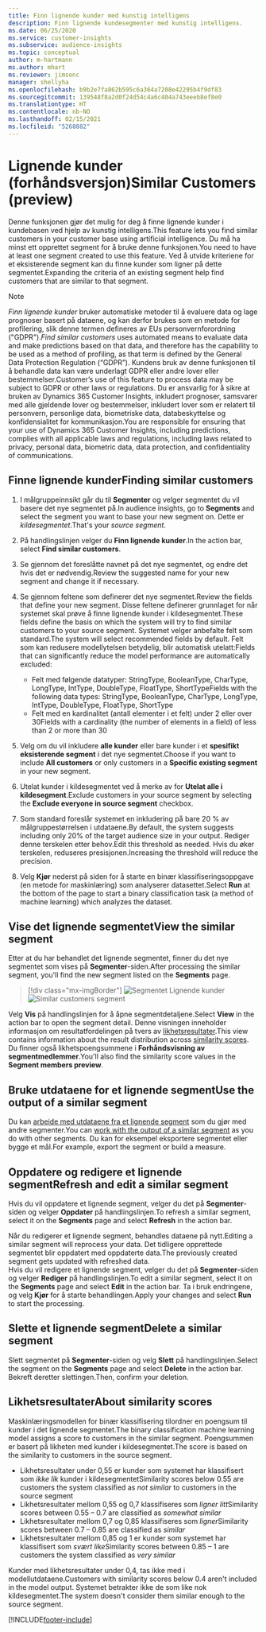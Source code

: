 ```yaml
---
title: Finn lignende kunder med kunstig intelligens
description: Finn lignende kundesegmenter med kunstig intelligens.
ms.date: 06/25/2020
ms.service: customer-insights
ms.subservice: audience-insights
ms.topic: conceptual
author: m-hartmann
ms.author: mhart
ms.reviewer: jimsonc
manager: shellyha
ms.openlocfilehash: b9b2e7fa862b595c6a364a7208e42295b4f9df83
ms.sourcegitcommit: 139548f8a2d0f24d54c4a6c404a743eeeb8ef8e0
ms.translationtype: HT
ms.contentlocale: nb-NO
ms.lasthandoff: 02/15/2021
ms.locfileid: "5268882"
---
```

# <a name="similar-customers-preview"></a><span data-ttu-id="e777b-103">Lignende kunder (forhåndsversjon)</span><span class="sxs-lookup"><span data-stu-id="e777b-103">Similar Customers (preview)</span></span>

<span data-ttu-id="e777b-104">Denne funksjonen gjør det mulig for deg å finne lignende kunder i kundebasen ved hjelp av kunstig intelligens.</span><span class="sxs-lookup"><span data-stu-id="e777b-104">This feature lets you find similar customers in your customer base using artificial intelligence.</span></span> <span data-ttu-id="e777b-105">Du må ha minst ett opprettet segment for å bruke denne funksjonen.</span><span class="sxs-lookup"><span data-stu-id="e777b-105">You need to have at least one segment created to use this feature.</span></span> <span data-ttu-id="e777b-106">Ved å utvide kriteriene for et eksisterende segment kan du finne kunder som ligner på dette segmentet.</span><span class="sxs-lookup"><span data-stu-id="e777b-106">Expanding the criteria of an existing segment help find customers that are similar to that segment.</span></span>

> [!NOTE]
> <span data-ttu-id="e777b-107">*Finn lignende kunder* bruker automatiske metoder til å evaluere data og lage prognoser basert på dataene, og kan derfor brukes som en metode for profilering, slik denne termen defineres av EUs personvernforordning ("GDPR").</span><span class="sxs-lookup"><span data-stu-id="e777b-107">*Find similar customers* uses automated means to evaluate data and make predictions based on that data, and therefore has the capability to be used as a method of profiling, as that term is defined by the General Data Protection Regulation (“GDPR”).</span></span> <span data-ttu-id="e777b-108">Kundens bruk av denne funksjonen til å behandle data kan være underlagt GDPR eller andre lover eller bestemmelser.</span><span class="sxs-lookup"><span data-stu-id="e777b-108">Customer’s use of this feature to process data may be subject to GDPR or other laws or regulations.</span></span> <span data-ttu-id="e777b-109">Du er ansvarlig for å sikre at bruken av Dynamics 365 Customer Insights, inkludert prognoser, samsvarer med alle gjeldende lover og bestemmelser, inkludert lover som er relatert til personvern, personlige data, biometriske data, databeskyttelse og konfidensialitet for kommunikasjon.</span><span class="sxs-lookup"><span data-stu-id="e777b-109">You are responsible for ensuring that your use of Dynamics 365 Customer Insights, including predictions, complies with all applicable laws and regulations, including laws related to privacy, personal data, biometric data, data protection, and confidentiality of communications.</span></span>

## <a name="finding-similar-customers"></a><span data-ttu-id="e777b-110">Finne lignende kunder</span><span class="sxs-lookup"><span data-stu-id="e777b-110">Finding similar customers</span></span>

1. <span data-ttu-id="e777b-111">I målgruppeinnsikt går du til **Segmenter** og velger segmentet du vil basere det nye segmentet på.</span><span class="sxs-lookup"><span data-stu-id="e777b-111">In audience insights, go to **Segments** and select the segment you want to base your new segment on.</span></span> <span data-ttu-id="e777b-112">Dette er *kildesegmentet*.</span><span class="sxs-lookup"><span data-stu-id="e777b-112">That's your *source segment*.</span></span>

1. <span data-ttu-id="e777b-113">På handlingslinjen velger du **Finn lignende kunder**.</span><span class="sxs-lookup"><span data-stu-id="e777b-113">In the action bar, select **Find similar customers**.</span></span>

1. <span data-ttu-id="e777b-114">Se gjennom det foreslåtte navnet på det nye segmentet, og endre det hvis det er nødvendig.</span><span class="sxs-lookup"><span data-stu-id="e777b-114">Review the suggested name for your new segment and change it if necessary.</span></span>

1. <span data-ttu-id="e777b-115">Se gjennom feltene som definerer det nye segmentet.</span><span class="sxs-lookup"><span data-stu-id="e777b-115">Review the fields that define your new segment.</span></span> <span data-ttu-id="e777b-116">Disse feltene definerer grunnlaget for når systemet skal prøve å finne lignende kunder i kildesegmentet.</span><span class="sxs-lookup"><span data-stu-id="e777b-116">These fields define the basis on which the system will try to find similar customers to your source segment.</span></span> <span data-ttu-id="e777b-117">Systemet velger anbefalte felt som standard.</span><span class="sxs-lookup"><span data-stu-id="e777b-117">The system will select recommended fields by default.</span></span>
  <span data-ttu-id="e777b-118">Felt som kan redusere modellytelsen betydelig, blir automatisk utelatt:</span><span class="sxs-lookup"><span data-stu-id="e777b-118">Fields that can significantly reduce the model performance are automatically excluded:</span></span>
  
   - <span data-ttu-id="e777b-119">Felt med følgende datatyper: StringType, BooleanType, CharType, LongType, IntType, DoubleType, FloatType, ShortType</span><span class="sxs-lookup"><span data-stu-id="e777b-119">Fields with the following data types: StringType, BooleanType, CharType, LongType, IntType, DoubleType, FloatType, ShortType</span></span>
   - <span data-ttu-id="e777b-120">Felt med en kardinalitet (antall elementer i et felt) under 2 eller over 30</span><span class="sxs-lookup"><span data-stu-id="e777b-120">Fields with a cardinality (the number of elements in a field) of less than 2 or more than 30</span></span>

1. <span data-ttu-id="e777b-121">Velg om du vil inkludere **alle kunder** eller bare kunder i et **spesifikt eksisterende segment** i det nye segmentet.</span><span class="sxs-lookup"><span data-stu-id="e777b-121">Choose if you want to include **All customers** or only customers in a **Specific existing segment** in your new segment.</span></span>

1. <span data-ttu-id="e777b-122">Utelat kunder i kildesegmentet ved å merke av for **Utelat alle i kildesegment**.</span><span class="sxs-lookup"><span data-stu-id="e777b-122">Exclude customers in your source segment by selecting the **Exclude everyone in source segment** checkbox.</span></span>

1. <span data-ttu-id="e777b-123">Som standard foreslår systemet en inkludering på bare 20 % av målgruppestørrelsen i utdataene.</span><span class="sxs-lookup"><span data-stu-id="e777b-123">By default, the system suggests including only 20% of the target audience size in your output.</span></span> <span data-ttu-id="e777b-124">Rediger denne terskelen etter behov.</span><span class="sxs-lookup"><span data-stu-id="e777b-124">Edit this threshold as needed.</span></span> <span data-ttu-id="e777b-125">Hvis du øker terskelen, reduseres presisjonen.</span><span class="sxs-lookup"><span data-stu-id="e777b-125">Increasing the threshold will reduce the precision.</span></span>

1. <span data-ttu-id="e777b-126">Velg **Kjør** nederst på siden for å starte en binær klassifiseringsoppgave (en metode for maskinlæring) som analyserer datasettet.</span><span class="sxs-lookup"><span data-stu-id="e777b-126">Select **Run** at the bottom of the page to start a binary classification task (a method of machine learning) which analyzes the dataset.</span></span>

## <a name="view-the-similar-segment"></a><span data-ttu-id="e777b-127">Vise det lignende segmentet</span><span class="sxs-lookup"><span data-stu-id="e777b-127">View the similar segment</span></span>

<span data-ttu-id="e777b-128">Etter at du har behandlet det lignende segmentet, finner du det nye segmentet som vises på **Segmenter**-siden.</span><span class="sxs-lookup"><span data-stu-id="e777b-128">After processing the similar segment, you'll find the new segment listed on the **Segments** page.</span></span>

> [!div class="mx-imgBorder"]
> <span data-ttu-id="e777b-129">![Segmentet Lignende kunder](media/expanded-segment.png "Segmentet Lignende kunder")</span><span class="sxs-lookup"><span data-stu-id="e777b-129">![Similar customers segment](media/expanded-segment.png "Similar customers segment")</span></span>

<span data-ttu-id="e777b-130">Velg **Vis** på handlingslinjen for å åpne segmentdetaljene.</span><span class="sxs-lookup"><span data-stu-id="e777b-130">Select **View** in the action bar to open the segment detail.</span></span> <span data-ttu-id="e777b-131">Denne visningen inneholder informasjon om resultatfordelingen på tvers av [likhetsresultater](#about-similarity-scores).</span><span class="sxs-lookup"><span data-stu-id="e777b-131">This view contains information about the result distribution across [similarity scores](#about-similarity-scores).</span></span> <span data-ttu-id="e777b-132">Du finner også likhetspoengsummene i **Forhåndsvisning av segmentmedlemmer**.</span><span class="sxs-lookup"><span data-stu-id="e777b-132">You'll also find the similarity score values in the **Segment members preview**.</span></span>

## <a name="use-the-output-of-a-similar-segment"></a><span data-ttu-id="e777b-133">Bruke utdataene for et lignende segment</span><span class="sxs-lookup"><span data-stu-id="e777b-133">Use the output of a similar segment</span></span>

<span data-ttu-id="e777b-134">Du kan [arbeide med utdataene fra et lignende segment](segments.md) som du gjør med andre segmenter.</span><span class="sxs-lookup"><span data-stu-id="e777b-134">You can [work with the output of a similar segment](segments.md) as you do with other segments.</span></span> <span data-ttu-id="e777b-135">Du kan for eksempel eksportere segmentet eller bygge et mål.</span><span class="sxs-lookup"><span data-stu-id="e777b-135">For example, export the segment or build a measure.</span></span>

## <a name="refresh-and-edit-a-similar-segment"></a><span data-ttu-id="e777b-136">Oppdatere og redigere et lignende segment</span><span class="sxs-lookup"><span data-stu-id="e777b-136">Refresh and edit a similar segment</span></span>

<span data-ttu-id="e777b-137">Hvis du vil oppdatere et lignende segment, velger du det på **Segmenter**-siden og velger **Oppdater** på handlingslinjen.</span><span class="sxs-lookup"><span data-stu-id="e777b-137">To refresh a similar segment, select it on the **Segments** page and select **Refresh** in the action bar.</span></span>

<span data-ttu-id="e777b-138">Når du redigerer et lignende segment, behandles dataene på nytt.</span><span class="sxs-lookup"><span data-stu-id="e777b-138">Editing a similar segment will reprocess your data.</span></span> <span data-ttu-id="e777b-139">Det tidligere opprettede segmentet blir oppdatert med oppdaterte data.</span><span class="sxs-lookup"><span data-stu-id="e777b-139">The previously created segment gets updated with refreshed data.</span></span>    
<span data-ttu-id="e777b-140">Hvis du vil redigere et lignende segment, velger du det på **Segmenter**-siden og velger **Rediger** på handlingslinjen.</span><span class="sxs-lookup"><span data-stu-id="e777b-140">To edit a similar segment, select it on the **Segments** page and select **Edit** in the action bar.</span></span> <span data-ttu-id="e777b-141">Ta i bruk endringene, og velg **Kjør** for å starte behandlingen.</span><span class="sxs-lookup"><span data-stu-id="e777b-141">Apply your changes and select **Run** to start the processing.</span></span>

## <a name="delete-a-similar-segment"></a><span data-ttu-id="e777b-142">Slette et lignende segment</span><span class="sxs-lookup"><span data-stu-id="e777b-142">Delete a similar segment</span></span>

<span data-ttu-id="e777b-143">Slett segmentet på **Segmenter**-siden og velg **Slett** på handlingslinjen.</span><span class="sxs-lookup"><span data-stu-id="e777b-143">Select the segment on the **Segments** page and select **Delete** in the action bar.</span></span> <span data-ttu-id="e777b-144">Bekreft deretter slettingen.</span><span class="sxs-lookup"><span data-stu-id="e777b-144">Then, confirm your deletion.</span></span>

## <a name="about-similarity-scores"></a><span data-ttu-id="e777b-145">Likhetsresultater</span><span class="sxs-lookup"><span data-stu-id="e777b-145">About similarity scores</span></span>

<span data-ttu-id="e777b-146">Maskinlæringsmodellen for binær klassifisering tilordner en poengsum til kunder i det lignende segmentet.</span><span class="sxs-lookup"><span data-stu-id="e777b-146">The binary classification machine learning model assigns a score to customers in the similar segment.</span></span> <span data-ttu-id="e777b-147">Poengsummen er basert på likheten med kunder i kildesegmentet.</span><span class="sxs-lookup"><span data-stu-id="e777b-147">The score is based on the similarity to customers in the source segment.</span></span>

- <span data-ttu-id="e777b-148">Likhetsresultater under 0,55 er kunder som systemet har klassifisert som *ikke lik* kunder i kildesegmentet</span><span class="sxs-lookup"><span data-stu-id="e777b-148">Similarity scores below 0.55 are customers the system classified as *not similar* to customers in the source segment</span></span>
- <span data-ttu-id="e777b-149">Likhetsresultater mellom 0,55 og 0,7 klassifiseres som *ligner litt*</span><span class="sxs-lookup"><span data-stu-id="e777b-149">Similarity scores between 0.55 – 0.7 are classified as *somewhat similar*</span></span>
- <span data-ttu-id="e777b-150">Likhetsresultater mellom 0,7 og 0,85 klassifiseres som *ligner*</span><span class="sxs-lookup"><span data-stu-id="e777b-150">Similarity scores between 0.7 – 0.85 are classified as *similar*</span></span>
- <span data-ttu-id="e777b-151">Likhetsresultater mellom 0,85 og 1 er kunder som systemet har klassifisert som *svært like*</span><span class="sxs-lookup"><span data-stu-id="e777b-151">Similarity scores between 0.85 – 1 are customers the system classified as *very similar*</span></span>

<span data-ttu-id="e777b-152">Kunder med likhetsresultater under 0,4, tas ikke med i modellutdataene.</span><span class="sxs-lookup"><span data-stu-id="e777b-152">Customers with similarity scores below 0.4 aren't included in the model output.</span></span> <span data-ttu-id="e777b-153">Systemet betrakter ikke de som like nok kildesegmentet.</span><span class="sxs-lookup"><span data-stu-id="e777b-153">The system doesn't consider them similar enough to the source segment.</span></span>


[!INCLUDE[footer-include](../includes/footer-banner.md)]